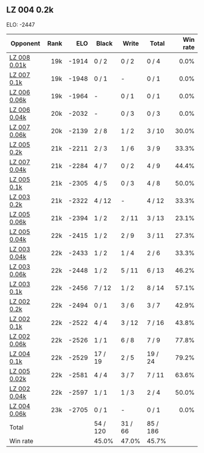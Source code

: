 ## LZ 004 0.2k ##

ELO: -2447

Opponent | Rank | ELO | Black | Write | Total | Win rate
---------|-----:|----:|-------|-------|-------|-------:
[LZ 008 0.01k](LZ%20008%200.01k.md) | 19k | -1914 | 0 / 2 | 0 / 2 | 0 / 4 | 0.0%
[LZ 007 0.1k](LZ%20007%200.1k.md) | 19k | -1948 | 0 / 1 | - | 0 / 1 | 0.0%
[LZ 006 0.06k](LZ%20006%200.06k.md) | 19k | -1964 | - | 0 / 1 | 0 / 1 | 0.0%
[LZ 006 0.04k](LZ%20006%200.04k.md) | 20k | -2032 | - | 0 / 3 | 0 / 3 | 0.0%
[LZ 007 0.06k](LZ%20007%200.06k.md) | 20k | -2139 | 2 / 8 | 1 / 2 | 3 / 10 | 30.0%
[LZ 005 0.2k](LZ%20005%200.2k.md) | 21k | -2211 | 2 / 3 | 1 / 6 | 3 / 9 | 33.3%
[LZ 007 0.04k](LZ%20007%200.04k.md) | 21k | -2284 | 4 / 7 | 0 / 2 | 4 / 9 | 44.4%
[LZ 005 0.1k](LZ%20005%200.1k.md) | 21k | -2305 | 4 / 5 | 0 / 3 | 4 / 8 | 50.0%
[LZ 003 0.2k](LZ%20003%200.2k.md) | 21k | -2322 | 4 / 12 | - | 4 / 12 | 33.3%
[LZ 005 0.06k](LZ%20005%200.06k.md) | 21k | -2394 | 1 / 2 | 2 / 11 | 3 / 13 | 23.1%
[LZ 005 0.04k](LZ%20005%200.04k.md) | 22k | -2415 | 1 / 2 | 2 / 9 | 3 / 11 | 27.3%
[LZ 003 0.04k](LZ%20003%200.04k.md) | 22k | -2433 | 1 / 2 | 1 / 4 | 2 / 6 | 33.3%
[LZ 003 0.06k](LZ%20003%200.06k.md) | 22k | -2448 | 1 / 2 | 5 / 11 | 6 / 13 | 46.2%
[LZ 003 0.1k](LZ%20003%200.1k.md) | 22k | -2456 | 7 / 12 | 1 / 2 | 8 / 14 | 57.1%
[LZ 002 0.2k](LZ%20002%200.2k.md) | 22k | -2494 | 0 / 1 | 3 / 6 | 3 / 7 | 42.9%
[LZ 002 0.1k](LZ%20002%200.1k.md) | 22k | -2522 | 4 / 4 | 3 / 12 | 7 / 16 | 43.8%
[LZ 002 0.06k](LZ%20002%200.06k.md) | 22k | -2526 | 1 / 1 | 6 / 8 | 7 / 9 | 77.8%
[LZ 004 0.1k](LZ%20004%200.1k.md) | 22k | -2529 | 17 / 19 | 2 / 5 | 19 / 24 | 79.2%
[LZ 005 0.02k](LZ%20005%200.02k.md) | 22k | -2581 | 4 / 4 | 3 / 7 | 7 / 11 | 63.6%
[LZ 002 0.04k](LZ%20002%200.04k.md) | 22k | -2597 | 1 / 1 | 1 / 3 | 2 / 4 | 50.0%
[LZ 004 0.06k](LZ%20004%200.06k.md) | 23k | -2705 | 0 / 1 | - | 0 / 1 | 0.0%
Total | | | 54 / 120 | 31 / 66 | 85 / 186 | 
Win rate| | | 45.0% | 47.0% | 45.7% | 
